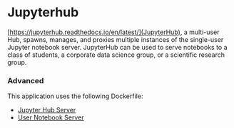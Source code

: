 # Jupyterhub

[https://jupyterhub.readthedocs.io/en/latest/](JupyterHub), a multi-user Hub, spawns, manages, and proxies multiple instances
of the single-user Jupyter notebook server. JupyterHub can be used to serve
notebooks to a class of students, a corporate data science group, or a
scientific research group.


### Advanced
This application uses the following Dockerfile:
  - [Jupyter Hub Server](https://github.com/UNINETT/helm-charts-dockerfiles/tree/d3bb975/jupyterhub/server/Dockerfile)
  - [User Notebook Server](https://github.com/UNINETT/helm-charts-dockerfiles/tree/d3bb975/jupyterhub/singleuser/Dockerfile)
